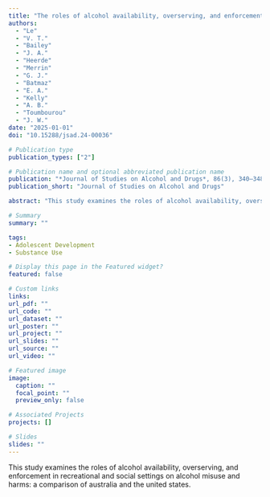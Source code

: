 ```yaml
---
title: "The roles of alcohol availability, overserving, and enforcement in recreational and social settings on alcohol misuse and harms: A comparison of Australia and the United States"
authors:
  - "Le"
  - "V. T."
  - "Bailey"
  - "J. A."
  - "Heerde"
  - "Merrin"
  - "G. J."
  - "Batmaz"
  - "E. A."
  - "Kelly"
  - "A. B."
  - "Toumbourou"
  - "J. W."
date: "2025-01-01"
doi: "10.15288/jsad.24-00036"

# Publication type
publication_types: ["2"]

# Publication name and optional abbreviated publication name
publication: "*Journal of Studies on Alcohol and Drugs*, 86(3), 340–348"
publication_short: "Journal of Studies on Alcohol and Drugs"

abstract: "This study examines the roles of alcohol availability, overserving, and enforcement in recreational and social settings on alcohol misuse and harms: a comparison of australia and the united states."

# Summary
summary: ""

tags:
- Adolescent Development
- Substance Use

# Display this page in the Featured widget?
featured: false

# Custom links
links:
url_pdf: ""
url_code: ""
url_dataset: ""
url_poster: ""
url_project: ""
url_slides: ""
url_source: ""
url_video: ""

# Featured image
image:
  caption: ""
  focal_point: ""
  preview_only: false

# Associated Projects
projects: []

# Slides
slides: ""
---
```


This study examines the roles of alcohol availability, overserving, and enforcement in recreational and social settings on alcohol misuse and harms: a comparison of australia and the united states.
